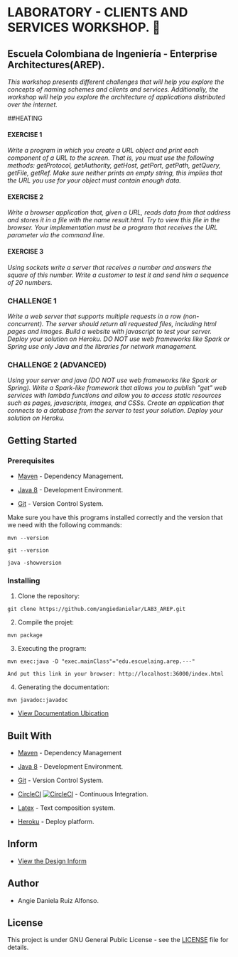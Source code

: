 # LABORATORY - CLIENTS AND SERVICES WORKSHOP. 🚀


## Escuela Colombiana de Ingeniería - Enterprise Architectures(AREP).

_This workshop presents different challenges that will help you explore the concepts of naming schemes and clients and services. Additionally, the workshop will help you explore the architecture of applications distributed over the internet._

##HEATING

#### EXERCISE 1
_Write a program in which you create a URL object and print each component of a URL to the screen. That is, you must use the following methods: getProtocol, getAuthority, getHost, getPort, getPath, getQuery, getFile, getRef. Make sure neither prints an empty string, this implies that the URL you use for your object must contain enough data._

#### EXERCISE 2
_Write a browser application that, given a URL, reads data from that address and stores it in a file with the name result.html. Try to view this file in the browser. Your implementation must be a program that receives the URL parameter via the command line._

#### EXERCISE 3
_Using sockets write a server that receives a number and answers the square of this number. Write a customer to test it and send him a sequence of 20 numbers._

### CHALLENGE 1
_Write a web server that supports multiple requests in a row (non-concurrent). The server should return all requested files, including html pages and images. Build a website with javascript to test your server. Deploy your solution on Heroku. DO NOT use web frameworks like Spark or Spring use only Java and the libraries for network management._

### CHALLENGE 2 (ADVANCED)
_Using your server and java (DO NOT use web frameworks like Spark or Spring). Write a Spark-like framework that allows you to publish "get" web services with lambda functions and allow you to access static resources such as pages, javascripts, images, and CSSs. Create an application that connects to a database from the server to test your solution. Deploy your solution on Heroku._

## Getting Started

### Prerequisites

- [Maven](https://maven.apache.org/) - Dependency Management.

- [Java 8](https://www.oracle.com/co/java/technologies/javase/javase-jdk8-downloads.html) -  Development Environment.

- [Git](https://git-scm.com/) - Version Control System.

Make sure you have this programs installed correctly and the version that we need with the following commands:

```
mvn --version
```

```
git --version
```

```
java -showversion
```

### Installing

1. Clone the repository:

```
git clone https://github.com/angiedanielar/LAB3_AREP.git
```

2. Compile the projet:

```
mvn package
```

3. Executing the program:

```
mvn exec:java -D "exec.mainClass"="edu.escuelaing.arep.---"

And put this link in your browser: http://localhost:36000/index.html
```

4. Generating the documentation:

```
mvn javadoc:javadoc
```

- [View Documentation Ubication](https://angiedanielar.github.io/LAB3_AREP/apidocs)

## Built With

- [Maven](https://maven.apache.org/) - Dependency Management

- [Java 8](https://www.oracle.com/co/java/technologies/javase/javase-jdk8-downloads.html) -  Development Environment.

- [Git](https://git-scm.com/) - Version Control System.

- [CircleCI](https://circleci.com/) [![CircleCI](https://circleci.com/gh/circleci/circleci-docs.svg?style=svg)](https://app.circleci.com/pipelines/github/angiedanielar/LAB3_AREP) - Continuous Integration.

- [Latex](overleaf.com) - Text composition system.

- [Heroku](https://www.heroku.com/platform) - Deploy platform.

## Inform

- [View the Design Inform](https://github.com/angiedanielar/LAB3_AREP/blob/master/Inform.pdf)

## Author

- Angie Daniela Ruiz Alfonso.


## License

This project is under GNU General Public License - see the [LICENSE](LICENSE) file for details.